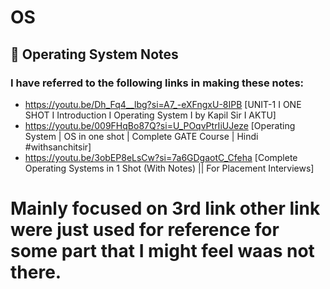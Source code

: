 # OS

## 🧾 Operating System Notes

### I have referred to the following links in making these notes:

- https://youtu.be/Dh_Fq4__lbg?si=A7_-eXFngxU-8IPB  [UNIT-1 I ONE SHOT I Introduction I Operating System I by Kapil Sir I AKTU]
- https://youtu.be/009FHqBo87Q?si=U_POqvPtrIiUJeze  [Operating System | OS in one shot | Complete GATE Course | Hindi #withsanchitsir]
- https://youtu.be/3obEP8eLsCw?si=7a6GDgaotC_Cfeha  [Complete Operating Systems in 1 Shot (With Notes) || For Placement Interviews]


# Mainly focused on 3rd link other link were just used for reference for some part that I might feel waas not there.
